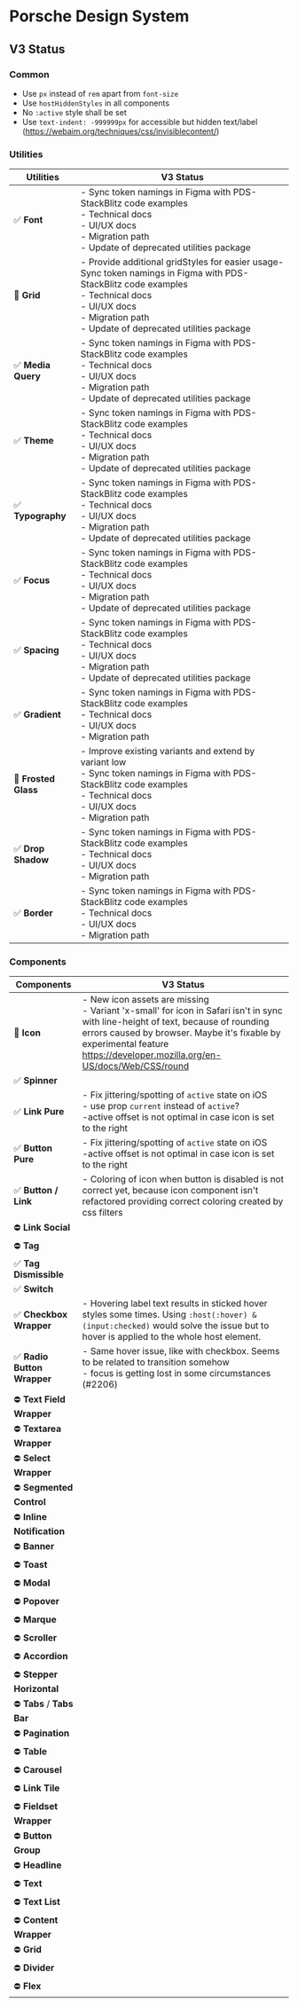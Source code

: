 # Porsche Design System

## V3 Status

### Common

- Use `px` instead of `rem` apart from `font-size`
- Use `hostHiddenStyles` in all components
- No `:active` style shall be set
- Use `text-indent: -999999px` for accessible but hidden text/label
  (https://webaim.org/techniques/css/invisiblecontent/)

### Utilities

| Utilities            | V3 Status <br/>                                                                                                                                                                                                      |
| -------------------- | -------------------------------------------------------------------------------------------------------------------------------------------------------------------------------------------------------------------- |
| ✅ **Font**          | - Sync token namings in Figma with PDS- StackBlitz code examples<br>- Technical docs<br>- UI/UX docs<br>- Migration path<br>- Update of deprecated utilities package                                                 |
| 🚧 **Grid**          | - Provide additional gridStyles for easier usage- Sync token namings in Figma with PDS- StackBlitz code examples<br>- Technical docs<br>- UI/UX docs<br>- Migration path<br>- Update of deprecated utilities package |
| ✅ **Media Query**   | - Sync token namings in Figma with PDS- StackBlitz code examples<br>- Technical docs<br>- UI/UX docs<br>- Migration path<br>- Update of deprecated utilities package                                                 |
| ✅ **Theme**         | - Sync token namings in Figma with PDS- StackBlitz code examples<br>- Technical docs<br>- UI/UX docs<br>- Migration path<br>- Update of deprecated utilities package                                                 |
| ✅ **Typography**    | - Sync token namings in Figma with PDS- StackBlitz code examples<br>- Technical docs<br>- UI/UX docs<br>- Migration path<br>- Update of deprecated utilities package                                                 |
| ✅ **Focus**         | - Sync token namings in Figma with PDS- StackBlitz code examples<br>- Technical docs<br>- UI/UX docs<br>- Migration path<br>- Update of deprecated utilities package                                                 |
| ✅ **Spacing**       | - Sync token namings in Figma with PDS- StackBlitz code examples<br>- Technical docs<br>- UI/UX docs<br>- Migration path<br>- Update of deprecated utilities package                                                 |
| ✅ **Gradient**      | - Sync token namings in Figma with PDS- StackBlitz code examples<br>- Technical docs<br>- UI/UX docs<br>- Migration path                                                                                             |
| 🚧 **Frosted Glass** | - Improve existing variants and extend by variant low<br>- Sync token namings in Figma with PDS- StackBlitz code examples<br>- Technical docs<br>- UI/UX docs<br>- Migration path                                    |
| ✅ **Drop Shadow**   | - Sync token namings in Figma with PDS- StackBlitz code examples<br>- Technical docs<br>- UI/UX docs<br>- Migration path                                                                                             |
| ✅ **Border**        | - Sync token namings in Figma with PDS- StackBlitz code examples<br>- Technical docs<br>- UI/UX docs<br>- Migration path                                                                                             |

### Components

| Components                  | V3 Status                                                                                                                                                                                                                                                         |
| --------------------------- | ----------------------------------------------------------------------------------------------------------------------------------------------------------------------------------------------------------------------------------------------------------------- |
| 🚧 **Icon**                 | - New icon assets are missing<br />- Variant 'x-small' for icon in Safari isn't in sync with line-height of text, because of rounding errors caused by browser. Maybe it's fixable by experimental feature https://developer.mozilla.org/en-US/docs/Web/CSS/round |
| ✅ **Spinner**              |                                                                                                                                                                                                                                                                   |
| ✅ **Link Pure**            | - Fix jittering/spotting of `active` state on iOS<br />- use prop `current` instead of `active`?<br />-active offset is not optimal in case icon is set to the right                                                                                              |
| ✅ **Button Pure**          | - Fix jittering/spotting of `active` state on iOS<br />-active offset is not optimal in case icon is set to the right                                                                                                                                             |
| ✅ **Button / Link**        | - Coloring of icon when button is disabled is not correct yet, because icon component isn't refactored providing correct coloring created by css filters                                                                                                          |
| ⛔ **Link Social**          |                                                                                                                                                                                                                                                                   |
| ⛔ **Tag**                  |                                                                                                                                                                                                                                                                   |
| ✅ **Tag Dismissible**      |                                                                                                                                                                                                                                                                   |
| ✅ **Switch**               |                                                                                                                                                                                                                                                                   |
| ✅ **Checkbox Wrapper**     | - Hovering label text results in sticked hover styles some times. Using `:host(:hover) &(input:checked)` would solve the issue but to hover is applied to the whole host element.                                                                                 |
| ✅ **Radio Button Wrapper** | - Same hover issue, like with checkbox. Seems to be related to transition somehow<br />- focus is getting lost in some circumstances (#2206)                                                                                                                      |
| ⛔ **Text Field Wrapper**   |                                                                                                                                                                                                                                                                   |
| ⛔ **Textarea Wrapper**     |                                                                                                                                                                                                                                                                   |
| ⛔ **Select Wrapper**       |                                                                                                                                                                                                                                                                   |
| ⛔ **Segmented Control**    |                                                                                                                                                                                                                                                                   |
| ⛔ **Inline Notification**  |                                                                                                                                                                                                                                                                   |
| ⛔ **Banner**               |                                                                                                                                                                                                                                                                   |
| ⛔ **Toast**                |                                                                                                                                                                                                                                                                   |
| ⛔ **Modal**                |                                                                                                                                                                                                                                                                   |
| ⛔ **Popover**              |                                                                                                                                                                                                                                                                   |
| ⛔ **Marque**               |                                                                                                                                                                                                                                                                   |
| ⛔ **Scroller**             |                                                                                                                                                                                                                                                                   |
| ⛔ **Accordion**            |                                                                                                                                                                                                                                                                   |
| ⛔ **Stepper Horizontal**   |                                                                                                                                                                                                                                                                   |
| ⛔ **Tabs** / **Tabs Bar**  |                                                                                                                                                                                                                                                                   |
| ⛔ **Pagination**           |                                                                                                                                                                                                                                                                   |
| ⛔ **Table**                |                                                                                                                                                                                                                                                                   |
| ⛔ **Carousel**             |                                                                                                                                                                                                                                                                   |
| ⛔ **Link Tile**            |                                                                                                                                                                                                                                                                   |
| ⛔ **Fieldset Wrapper**     |                                                                                                                                                                                                                                                                   |
| ⛔ **Button Group**         |                                                                                                                                                                                                                                                                   |
| ⛔ **Headline**             |                                                                                                                                                                                                                                                                   |
| ⛔ **Text**                 |                                                                                                                                                                                                                                                                   |
| ⛔ **Text List**            |                                                                                                                                                                                                                                                                   |
| ⛔ **Content Wrapper**      |                                                                                                                                                                                                                                                                   |
| ⛔ **Grid**                 |                                                                                                                                                                                                                                                                   |
| ⛔ **Divider**              |                                                                                                                                                                                                                                                                   |
| ⛔ **Flex**                 |                                                                                                                                                                                                                                                                   |
